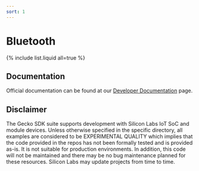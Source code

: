 ```yaml
---
sort: 1
---
```


# Bluetooth


{% include list.liquid all=true %}

## Documentation ##

Official documentation can be found at our [Developer Documentation](https://docs.silabs.com/bluetooth/latest/) page. 

## Disclaimer ##

The Gecko SDK suite supports development with Silicon Labs IoT SoC and module devices. Unless otherwise specified in the specific directory, all examples are considered to be EXPERIMENTAL QUALITY which implies that the code provided in the repos has not been formally tested and is provided as-is. It is not suitable for production environments. In addition, this code will not be maintained and there may be no bug maintenance planned for these resources. Silicon Labs may update projects from time to time.

